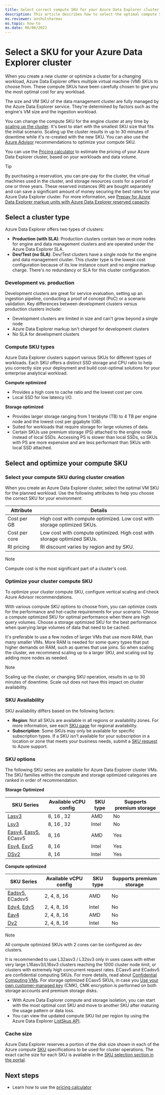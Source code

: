 ```yaml
---
title: Select correct compute SKU for your Azure Data Explorer cluster
description: This article describes how to select the optimal compute SKU size for Azure Data Explorer cluster.
ms.reviewer: anshulsharmas
ms.topic: how-to
ms.date: 06/06/2022
---
```


# Select a SKU for your Azure Data Explorer cluster

When you create a new cluster or optimize a cluster for a changing workload, Azure Data Explorer offers multiple virtual machine (VM) SKUs to choose from. These compute SKUs have been carefully chosen to give you the most optimal cost for any workload.

The size and VM SKU of the data management cluster are fully managed by the Azure Data Explorer service. They're determined by factors such as the engine's VM size and the ingestion workload.

You can change the compute SKU for the engine cluster at any time by [scaling up the cluster](manage-cluster-vertical-scaling.md). It's best to start with the smallest SKU size that fits the initial scenario. Scaling up the cluster results in up to 30 minutes of downtime while it's re-created with the new SKU. You can also use the [Azure Advisor](azure-advisor.md) recommendations to optimize your compute SKU.

You can use the [Pricing calculator](https://aka.ms/adx.cost) to estimate the pricing of your Azure Data Explorer cluster, based on your workloads and data volume.

> [!TIP]
> By purchasing a reservation, you can pre-pay for the cluster, the virtual machines used in the cluster, and storage resources costs for a period of one or three years. These reserved instances (RI) are bought separately and can save a significant amount of money securing the best rates for your Azure Data Explorer cluster. For more information, see [Prepay for Azure Data Explorer markup units with Azure Data Explorer reserved capacity](pricing-reserved-capacity.md).

## Select a cluster type

Azure Data Explorer offers two types of clusters:

* **Production (with SLA)**: Production clusters contain two or more nodes for engine and data management clusters and are operated under the Azure Data Explorer SLA.
* **Dev/Test (no SLA)**: Dev/Test clusters have a single node for the engine and data management cluster. This cluster type is the lowest cost configuration because of its low instance count and no engine markup charge. There's no redundancy or SLA for this cluster configuration.

### Development vs. production

Development clusters are great for service evaluation, setting up an ingestion pipeline, conducting a proof of concept (PoC) or a scenario validation. Key differences between development clusters versus production clusters include:

* Development clusters are limited in size and can't grow beyond a single node
* Azure Data Explorer markup isn't charged for development clusters
* No SLA for development clusters

### Compute SKU types

Azure Data Explorer clusters support various SKUs for different types of workloads. Each SKU offers a distinct SSD storage and CPU ratio to help you correctly size your deployment and build cost-optimal solutions for your enterprise analytical workload.

**Compute optimized**

* Provides a high core to cache ratio and the lowest cost per core.
* Local SSD for low latency I/O.

**Storage optimized**

* Provides larger storage ranging from 1 terabyte (TB) to 4 TB per engine node and the lowest cost per gigabyte (GB).
* Suited for workloads that require storage for large volumes of data.
* Certain SKUs use premium storage (PS) attached to the engine node instead of local SSDs. Accessing PS is slower than local SSDs, so SKUs with PS are more expensive and are less performant than SKUs with local SSD attached.

## Select and optimize your compute SKU

### Select your compute SKU during cluster creation

When you create an Azure Data Explorer cluster, select the optimal VM SKU for the planned workload.
Use the following attributes to help you choose the correct SKU for your environment:

| Attribute | Details |
|--|--|
|Cost per GB| High cost with compute optimized. Low cost with storage optimized SKUs. |
|Cost per core| Low cost with compute optimized. High cost with storage optimized SKUs. |
| RI pricing | RI discount varies by region and by SKU. |

> [!NOTE]
> Compute cost is the most significant part of a cluster's cost.

### Optimize your cluster compute SKU

To optimize your cluster compute SKU, configure vertical scaling and check Azure Advisor recommendations.

With various compute SKU options to choose from, you can optimize costs for the performance and hot-cache requirements for your scenario.
Choose a compute optimized SKU for optimal performance when there are high query volumes.
Choose a storage optimized SKU for the best performance when querying large volumes of data that need to be cached.  

It's preferable to use a few nodes of larger VMs that use more RAM, than many smaller VMs. More RAM is needed for some query types that put higher demands on RAM, such as queries that use joins. So when scaling the cluster, we recommend scaling up to a larger SKU, and scaling out by adding more nodes as needed.

> [!NOTE]
> Scaling up the cluster, or changing SKU operation, results in up to 30 minutes of downtime. Scale out does not have this impact on cluster availability.

### SKU Availability

SKU availability differs based on the following factors:

* **Region**: Not all SKUs are available in all regions or availability zones. For more information, see each [SKU page](#sku-options) for regional availability.
* **Subscription**: Some SKUs may only be available for specific subscription types. If a SKU isn't available for your subscription in a location or zone that meets your business needs, submit a [SKU request](/troubleshoot/azure/general/region-access-request-process) to Azure support.

### SKU options

The following SKU series are available for Azure Data Explorer cluster VMs. The SKU families within the compute and storage optimized categories are ranked in order of recommendation.

**Storage Optimized**

| SKU Series | Available vCPU config | SKU type | Supports premium storage |
|--|--|--|--|
| [Lasv3](/azure/virtual-machines/lasv3-series) | 8, 16 , 32| AMD | No |
| [Lsv3](/azure/virtual-machines/lsv3-series) | 8, 16 , 32| Intel | No |
|  [Easv4](/azure/virtual-machines/eav4-easv4-series), [Easv5](/azure/virtual-machines/easv5-eadsv5-series), ECasv5| 8, 16 | AMD | Yes |
| [Esv4](/azure/virtual-machines/ev4-esv4-series), [Esv5](/azure/virtual-machines/ev5-esv5-series) | 8, 16 | Intel | Yes |
| [DSv2](/azure/virtual-machines/dv2-dsv2-series) | 8, 16 | Intel | Yes |

**Compute optimized**

| SKU Series | Available vCPU config | SKU type | Supports premium storage |
|--|--|--|--|
| [Eadsv5](/azure/virtual-machines/easv5-eadsv5-series), ECadsv5| 2, 4, 8, 16 | AMD | No |
| [Edv4](/azure/virtual-machines/edv4-edsv4-series), [Edv5](/azure/virtual-machines/edv5-edsv5-series) | 2, 4, 8, 16 | Intel | No |
| [Eav4](/azure/virtual-machines/eav4-easv4-series) | 2, 4, 8, 16 | AMD | No |
| [Dv2](/azure/virtual-machines/dv2-dsv2-series) | 2, 4, 8, 16 | Intel | No |

> [!NOTE]
> All compute optimized SKUs with 2 cores can be configured as dev clusters.
> 
> It is recommended to use L32asv3 / L32sv3 only in uses cases with either very large L16asv3/L16sv3 clusters reaching the 1000 cluster node limit, or clusters with extremely high concurrent request rates.
> ECasv5 and ECadsv5 are confidential computing SKUs. For more details, read about [Confidential Computing VMs](/azure/confidential-computing/confidential-vm-overview). For storage optimized ECasv5 SKUs, in case you [Use your own customer-managed key](/azure/data-explorer/customer-managed-keys-portal) (CMK), CMK encryption is performed on both storage accounts and premium storage disks.

* With Azure Data Explorer compute and storage isolation, you can start with the most optimal cost SKU and move to another SKU after maturing the usage pattern or data loss.
* You can view the updated compute SKU list per region by using the Azure Data Explorer [ListSkus API](/dotnet/api/microsoft.azure.management.kusto.clustersoperationsextensions.listskus).

### Cache size

Azure Data Explorer reserves a portion of the disk size shown in each of the Azure compute [SKU](#sku-options) specifications to be used for cluster operations. The exact cache size for each SKU is available in the [SKU selection section in the portal](https://ms.portal.azure.com/#create/Microsoft.AzureKusto).

## Next steps

* Learn how to use the [pricing calculator](pricing-calculator.md)



